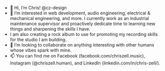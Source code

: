 - 👋 Hi, I’m Chris! @cz-design
- 👀 I’m interested in web development, audio engineering, electrical & mechanical engineering, and more. I currently work as an industrial maintenance supervisor and proactively dedicate time to learning new things and sharpening the skills I have.
- I am also creating a rock album to use for promoting my recording skills for the studio I am building.
- 💞️ I’m looking to collaborate on anything interesting with other humans whose vibes spark with mine.
- 📫 You can find me on Facebook (facebook.com/chriszell.music), Instagram (@chriszell.human), and LinkedIn (linkedin.com/in/chris-zell/).

